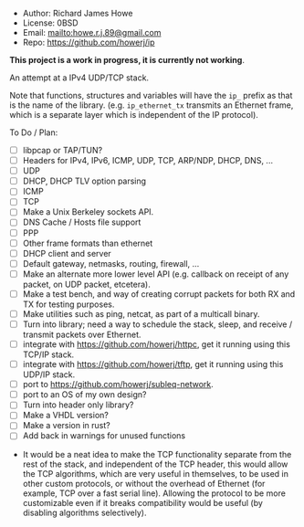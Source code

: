 * Author: Richard James Howe
* License: 0BSD
* Email: <mailto:howe.r.j.89@gmail.com>
* Repo: <https://github.com/howerj/ip>

**This project is a work in progress, it is currently not working**.

An attempt at a IPv4 UDP/TCP stack.

Note that functions, structures and variables will have the `ip_` prefix as
that is the name of the library. (e.g. `ip_ethernet_tx` transmits an Ethernet
frame, which is a separate layer which is independent of the IP protocol).

To Do / Plan:

* [ ] libpcap or TAP/TUN?
* [ ] Headers for IPv4, IPv6, ICMP, UDP, TCP, ARP/NDP, DHCP, DNS, ...
* [ ] UDP
* [ ] DHCP, DHCP TLV option parsing
* [ ] ICMP
* [ ] TCP
* [ ] Make a Unix Berkeley sockets API.
* [ ] DNS Cache / Hosts file support
* [ ] PPP
* [ ] Other frame formats than ethernet
* [ ] DHCP client and server
* [ ] Default gateway, netmasks, routing, firewall, ...
* [ ] Make an alternate more lower level API (e.g. callback on receipt of any
  packet, on UDP packet, etcetera).
* [ ] Make a test bench, and way of creating corrupt packets for both
  RX and TX for testing purposes.
* [ ] Make utilities such as ping, netcat, as part of a multicall binary.
* [ ] Turn into library; need a way to schedule the stack, sleep,
  and receive / transmit packets over Ethernet.
* [ ] integrate with <https://github.com/howerj/httpc>, get it running
  using this TCP/IP stack.
* [ ] integrate with <https://github.com/howerj/tftp>, get it running using
  this UDP/IP stack.
* [ ] port to <https://github.com/howerj/subleq-network>.
* [ ] port to an OS of my own design?
* [ ] Turn into header only library?
* [ ] Make a VHDL version?
* [ ] Make a version in rust?
* [ ] Add back in warnings for unused functions
* It would be a neat idea to make the TCP functionality separate from the
rest of the stack, and independent of the TCP header, this would allow the
TCP algorithms, which are very useful in themselves, to be used in other custom
protocols, or without the overhead of Ethernet (for example, TCP over a fast
serial line). Allowing the protocol to be more customizable even if it breaks
compatibility would be useful (by disabling algorithms selectively).
